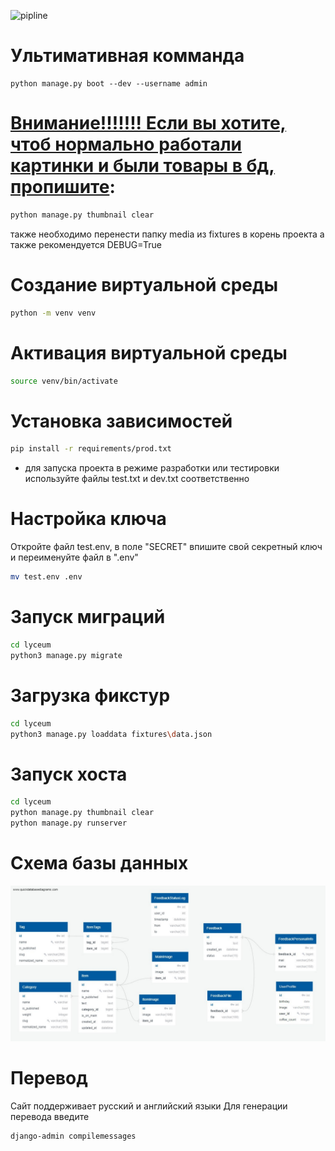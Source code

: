 ![pipline](https://gitlab.crja72.ru/django_2023/students/157809-gergyalt-course-967/badges/main/pipeline.svg)
# Ультимативная комманда
```shell
python manage.py boot --dev --username admin 
```

# <u>Внимание!!!!!!! Если вы хотите, чтоб нормально работали картинки и были товары в бд, пропишите</u>:
```sh
python manage.py thumbnail clear
```
также необходимо перенести папку media из fixtures в корень проекта
а также рекомендуется DEBUG=True

# Создание виртуальной среды
```sh
python -m venv venv
```

# Активация виртуальной среды
```sh
source venv/bin/activate
```

# Установка зависимостей
```sh
pip install -r requirements/prod.txt
```

- для запуска проекта в режиме разработки или тестировки используйте файлы test.txt и dev.txt соответственно 

# Настройка ключа
Откройте файл test.env, в поле "SECRET" впишите свой секретный ключ и переименуйте файл в ".env"
```sh
mv test.env .env
```

# Запуск миграций
```sh
cd lyceum
python3 manage.py migrate
```


# Загрузка фикстур
```sh
cd lyceum
python3 manage.py loaddata fixtures\data.json
```

# Запуск хоста
```sh
cd lyceum
python manage.py thumbnail clear
python manage.py runserver
```

# Схема базы данных
![](ER.jpg)

# Перевод
Сайт поддерживает русский и английский языки
Для генерации перевода введите
```sh
django-admin compilemessages
```
